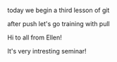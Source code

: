 today we begin a third lesson of git

after push let's go training with pull

Hi to all from Ellen!

It's very intresting seminar!
